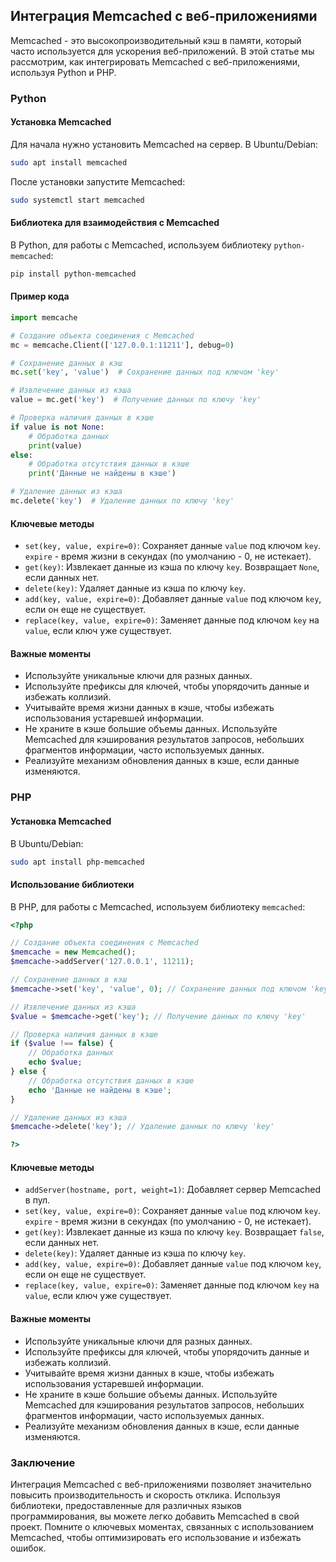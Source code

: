 ## Интеграция Memcached с веб-приложениями

Memcached - это высокопроизводительный кэш в памяти, который часто используется для ускорения веб-приложений. В этой статье мы рассмотрим, как интегрировать Memcached с веб-приложениями, используя Python и PHP.

### Python

#### Установка Memcached

Для начала нужно установить Memcached на сервер. В Ubuntu/Debian:

```bash
sudo apt install memcached
```

После установки запустите Memcached:

```bash
sudo systemctl start memcached
```

#### Библиотека для взаимодействия с Memcached

В Python, для работы с Memcached, используем библиотеку `python-memcached`:

```bash
pip install python-memcached
```

#### Пример кода

```python
import memcache

# Создание объекта соединения с Memcached
mc = memcache.Client(['127.0.0.1:11211'], debug=0)

# Сохранение данных в кэш
mc.set('key', 'value')  # Сохранение данных под ключом 'key'

# Извлечение данных из кэша
value = mc.get('key')  # Получение данных по ключу 'key'

# Проверка наличия данных в кэше
if value is not None:
    # Обработка данных
    print(value)
else:
    # Обработка отсутствия данных в кэше
    print('Данные не найдены в кэше')

# Удаление данных из кэша
mc.delete('key')  # Удаление данных по ключу 'key'
```

#### Ключевые методы

- `set(key, value, expire=0)`: Сохраняет данные `value` под ключом `key`. `expire` - время жизни в секундах (по умолчанию - 0, не истекает).
- `get(key)`: Извлекает данные из кэша по ключу `key`. Возвращает `None`, если данных нет.
- `delete(key)`: Удаляет данные из кэша по ключу `key`.
- `add(key, value, expire=0)`: Добавляет данные `value` под ключом `key`, если он еще не существует.
- `replace(key, value, expire=0)`: Заменяет данные под ключом `key` на `value`, если ключ уже существует.

#### Важные моменты

- Используйте уникальные ключи для разных данных.
- Используйте префиксы для ключей, чтобы упорядочить данные и избежать коллизий.
- Учитывайте время жизни данных в кэше, чтобы избежать использования устаревшей информации.
- Не храните в кэше большие объемы данных. Используйте Memcached для кэширования результатов запросов, небольших фрагментов информации, часто используемых данных.
- Реализуйте механизм обновления данных в кэше, если данные изменяются.

### PHP

#### Установка Memcached

В Ubuntu/Debian:

```bash
sudo apt install php-memcached
```

#### Использование библиотеки

В PHP, для работы с Memcached, используем библиотеку `memcached`:

```php
<?php

// Создание объекта соединения с Memcached
$memcache = new Memcached();
$memcache->addServer('127.0.0.1', 11211);

// Сохранение данных в кэш
$memcache->set('key', 'value', 0); // Сохранение данных под ключом 'key'

// Извлечение данных из кэша
$value = $memcache->get('key'); // Получение данных по ключу 'key'

// Проверка наличия данных в кэше
if ($value !== false) {
    // Обработка данных
    echo $value;
} else {
    // Обработка отсутствия данных в кэше
    echo 'Данные не найдены в кэше';
}

// Удаление данных из кэша
$memcache->delete('key'); // Удаление данных по ключу 'key'

?>
```

#### Ключевые методы

- `addServer(hostname, port, weight=1)`: Добавляет сервер Memcached в пул.
- `set(key, value, expire=0)`: Сохраняет данные `value` под ключом `key`. `expire` - время жизни в секундах (по умолчанию - 0, не истекает).
- `get(key)`: Извлекает данные из кэша по ключу `key`. Возвращает `false`, если данных нет.
- `delete(key)`: Удаляет данные из кэша по ключу `key`.
- `add(key, value, expire=0)`: Добавляет данные `value` под ключом `key`, если он еще не существует.
- `replace(key, value, expire=0)`: Заменяет данные под ключом `key` на `value`, если ключ уже существует.

#### Важные моменты

- Используйте уникальные ключи для разных данных.
- Используйте префиксы для ключей, чтобы упорядочить данные и избежать коллизий.
- Учитывайте время жизни данных в кэше, чтобы избежать использования устаревшей информации.
- Не храните в кэше большие объемы данных. Используйте Memcached для кэширования результатов запросов, небольших фрагментов информации, часто используемых данных.
- Реализуйте механизм обновления данных в кэше, если данные изменяются.

### Заключение

Интеграция Memcached с веб-приложениями позволяет значительно повысить производительность и скорость отклика. Используя библиотеки, предоставленные для различных языков программирования, вы можете легко добавить Memcached в свой проект. Помните о ключевых моментах, связанных с использованием Memcached, чтобы оптимизировать его использование и избежать ошибок.
